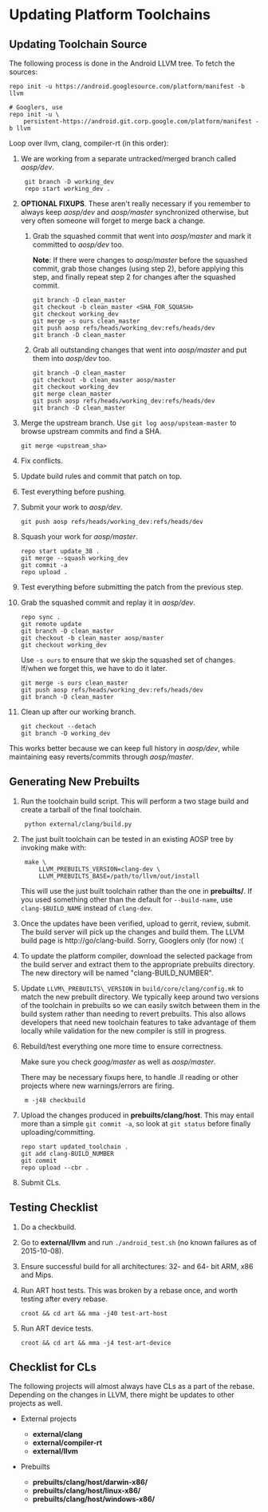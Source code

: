 Updating Platform Toolchains
============================

Updating Toolchain Source
-------------------------

The following process is done in the Android LLVM tree. To fetch the sources:

    repo init -u https://android.googlesource.com/platform/manifest -b llvm

    # Googlers, use
    repo init -u \
        persistent-https://android.git.corp.google.com/platform/manifest -b llvm

Loop over llvm, clang, compiler-rt (in this order):

1. We are working from a separate untracked/merged branch called *aosp/dev*.

        git branch -D working_dev
        repo start working_dev .

2. **OPTIONAL FIXUPS**.
   These aren't really necessary if you remember to always keep *aosp/dev* and
   *aosp/master* synchronized otherwise, but very often someone will forget to
   merge back a change.

   1. Grab the squashed commit that went into *aosp/master* and mark it
      committed to *aosp/dev* too.

      **Note**: If there were changes to *aosp/master* before the squashed
      commit, grab those changes (using step 2), before applying this step,
      and finally repeat step 2 for changes after the squashed commit.

          git branch -D clean_master
          git checkout -b clean_master <SHA_FOR_SQUASH>
          git checkout working_dev
          git merge -s ours clean_master
          git push aosp refs/heads/working_dev:refs/heads/dev
          git branch -D clean_master

   2. Grab all outstanding changes that went into *aosp/master* and put them
      into *aosp/dev* too.

          git branch -D clean_master
          git checkout -b clean_master aosp/master
          git checkout working_dev
          git merge clean_master
          git push aosp refs/heads/working_dev:refs/heads/dev
          git branch -D clean_master

3. Merge the upstream branch.
   Use `git log aosp/upsteam-master` to browse upstream commits and find a SHA.

       git merge <upstream_sha>

4. Fix conflicts.

5. Update build rules and commit that patch on top.

6. Test everything before pushing.

7. Submit your work to *aosp/dev*.

       git push aosp refs/heads/working_dev:refs/heads/dev

8. Squash your work for *aosp/master*.

       repo start update_38 .
       git merge --squash working_dev
       git commit -a
       repo upload .

9. Test everything before submitting the patch from the previous step.

10. Grab the squashed commit and replay it in *aosp/dev*.

        repo sync .
        git remote update
        git branch -D clean_master
        git checkout -b clean_master aosp/master
        git checkout working_dev

    Use `-s ours` to ensure that we skip the squashed set of changes.
    If/when we forget this, we have to do it later.

        git merge -s ours clean_master
        git push aosp refs/heads/working_dev:refs/heads/dev
        git branch -D clean_master

11. Clean up after our working branch.

        git checkout --detach
        git branch -D working_dev

This works better because we can keep full history in *aosp/dev*, while
maintaining easy reverts/commits through *aosp/master*.


Generating New Prebuilts
------------------------

1. Run the toolchain build script. This will perform a two stage build and
   create a tarball of the final toolchain.

        python external/clang/build.py

2. The just built toolchain can be tested in an existing AOSP tree by invoking
   make with:

        make \
            LLVM_PREBUILTS_VERSION=clang-dev \
            LLVM_PREBUILTS_BASE=/path/to/llvm/out/install

   This will use the just built toolchain rather than the one in **prebuilts/**.
   If you used something other than the default for `--build-name`, use
   `clang-$BUILD_NAME` instead of `clang-dev`.

3. Once the updates have been verified, upload to gerrit, review, submit. The
   build server will pick up the changes and build them. The LLVM build page is
   http://go/clang-build. Sorry, Googlers only (for now) :(

4. To update the platform compiler, download the selected package from the build
   server and extract them to the appropriate prebuilts directory. The new
   directory will be named "clang-BUILD\_NUMBER".

5. Update `LLVM\_PREBUILTS\_VERSION` in `build/core/clang/config.mk` to match
   the new prebuilt directory. We typically keep around two versions of the
   toolchain in prebuilts so we can easily switch between them in the build
   system rather than needing to revert prebuilts. This also allows developers
   that need new toolchain features to take advantage of them locally while
   validation for the new compiler is still in progress.

6. Rebuild/test everything one more time to ensure correctness.

   Make sure you check *goog/master* as well as *aosp/master*.

   There may be necessary fixups here, to handle .ll reading or other projects
   where new warnings/errors are firing.

        m -j48 checkbuild

6. Upload the changes produced in **prebuilts/clang/host**.
   This may entail more than a simple `git commit -a`, so look at `git status`
   before finally uploading/committing.

       repo start updated_toolchain .
       git add clang-BUILD_NUMBER
       git commit
       repo upload --cbr .

7. Submit CLs.


Testing Checklist
-----------------

1. Do a checkbuild.
2. Go to **external/llvm** and run `./android_test.sh` (no known failures as of
   2015-10-08).
3. Ensure successful build for all architectures: 32- and 64- bit ARM, x86 and
   Mips.
4. Run ART host tests.
   This was broken by a rebase once, and worth testing after every rebase.

       croot && cd art && mma -j40 test-art-host

5. Run ART device tests.

       croot && cd art && mma -j4 test-art-device


Checklist for CLs
-----------------

The following projects will almost always have CLs as a part of the rebase.
Depending on the changes in LLVM, there might be updates to other projects as
well.

* External projects

  * **external/clang**
  * **external/compiler-rt**
  * **external/llvm**

* Prebuilts

  * **prebuilts/clang/host/darwin-x86/**
  * **prebuilts/clang/host/linux-x86/**
  * **prebuilts/clang/host/windows-x86/**

